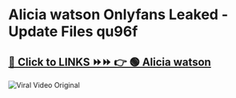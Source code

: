 
 # Alicia watson Onlyfans Leaked - Update Files qu96f

## <h2><a href="https://clipsfans.com/Alicia_watson&ref=git">🔗 Click to LINKS ⏩⏩ 👉 🟢 Alicia watson </a></h2>

<a href="https://clipsfans.com/Alicia_watson&ref=git" rel="nofollow" data-target="animated-image.originalLink"><img src="https://i.ibb.co.com/xMMVF88/686577567.gif" alt="Viral Video Original" style="max-width: 100%; display: inline-block;" data-target="animated-image.originalImage"></a>


